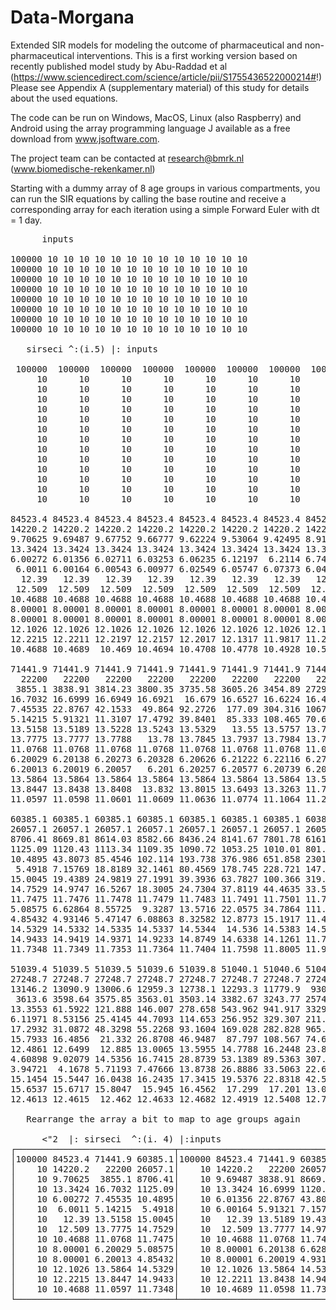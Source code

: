 # Data-Morgana
Extended SIR models for modeling the outcome of pharmaceutical and non-pharmaceutical interventions. This is a first working version based on recently published model study by Abu-Raddad et al (https://www.sciencedirect.com/science/article/pii/S1755436522000214#!) Please see Appendix A (supplementary material) of this study for details about the used equations.

The code can be run on Windows, MacOS, Linux (also Raspberry) and Android using the array programming language J available as a free download from www.jsoftware.com. 

The project team can be contacted at research@bmrk.nl (www.biomedische-rekenkamer.nl)



Starting with a dummy array of 8 age groups in various compartments, you can run the SIR equations by calling the base routine and receive a corresponding array for each iteration using a simple Forward Euler with dt = 1 day.  
<pre>
      inputs
      
100000 10 10 10 10 10 10 10 10 10 10 10 10 10
100000 10 10 10 10 10 10 10 10 10 10 10 10 10
100000 10 10 10 10 10 10 10 10 10 10 10 10 10
100000 10 10 10 10 10 10 10 10 10 10 10 10 10
100000 10 10 10 10 10 10 10 10 10 10 10 10 10
100000 10 10 10 10 10 10 10 10 10 10 10 10 10
100000 10 10 10 10 10 10 10 10 10 10 10 10 10
100000 10 10 10 10 10 10 10 10 10 10 10 10 10

   sirseci ^:(i.5) |: inputs
   
 100000  100000  100000  100000  100000  100000  100000  100000
     10      10      10      10      10      10      10      10
     10      10      10      10      10      10      10      10
     10      10      10      10      10      10      10      10
     10      10      10      10      10      10      10      10
     10      10      10      10      10      10      10      10
     10      10      10      10      10      10      10      10
     10      10      10      10      10      10      10      10
     10      10      10      10      10      10      10      10
     10      10      10      10      10      10      10      10
     10      10      10      10      10      10      10      10
     10      10      10      10      10      10      10      10
     10      10      10      10      10      10      10      10
     10      10      10      10      10      10      10      10

84523.4 84523.4 84523.4 84523.4 84523.4 84523.4 84523.4 84523.4
14220.2 14220.2 14220.2 14220.2 14220.2 14220.2 14220.2 14220.2
9.70625 9.69487 9.67752 9.66777 9.62224 9.53064 9.42495 8.91492
13.3424 13.3424 13.3424 13.3424 13.3424 13.3424 13.3424 13.3424
6.00272 6.01356 6.02711 6.03253 6.06235 6.12197  6.2114 6.74798
 6.0011 6.00164 6.00543 6.00977 6.02549 6.05747 6.07373 6.04717
  12.39   12.39   12.39   12.39   12.39   12.39   12.39   12.39
 12.509  12.509  12.509  12.509  12.509  12.509  12.509  12.509
10.4688 10.4688 10.4688 10.4688 10.4688 10.4688 10.4688 10.4688
8.00001 8.00001 8.00001 8.00001 8.00001 8.00001 8.00001 8.00001
8.00001 8.00001 8.00001 8.00001 8.00001 8.00001 8.00001 8.00001
12.1026 12.1026 12.1026 12.1026 12.1026 12.1026 12.1026 12.1026
12.2215 12.2211 12.2197 12.2157 12.2017 12.1317 11.9817 11.2117
10.4688 10.4689  10.469 10.4694 10.4708 10.4778 10.4928 10.5698

71441.9 71441.9 71441.9 71441.9 71441.9 71441.9 71441.9 71441.9
  22200   22200   22200   22200   22200   22200   22200   22200
 3855.1 3838.91 3814.23 3800.35 3735.58 3605.26 3454.89 2729.27
16.7032 16.6999 16.6949 16.6921  16.679 16.6527 16.6224 16.4758
7.45535 22.8767 42.1533  49.864 92.2726  177.09 304.316 1067.67
5.14215 5.91321 11.3107 17.4792 39.8401  85.333 108.465 70.6827
13.5158 13.5189 13.5228 13.5243 13.5329   13.55 13.5757 13.7299
13.7775 13.7777 13.7788   13.78 13.7845 13.7937 13.7984 13.7908
11.0768 11.0768 11.0768 11.0768 11.0768 11.0768 11.0768 11.0768
6.20029 6.20138 6.20273 6.20328 6.20626 6.21222 6.22116 6.27482
6.20013 6.20019 6.20057   6.201 6.20257 6.20577 6.20739 6.20474
13.5864 13.5864 13.5864 13.5864 13.5864 13.5864 13.5864 13.5864
13.8447 13.8438 13.8408  13.832 13.8015 13.6493 13.3263 11.7396
11.0597 11.0598 11.0601 11.0609 11.0636 11.0774 11.1064 11.2486

60385.1 60385.1 60385.1 60385.1 60385.1 60385.1 60385.1 60385.1
26057.1 26057.1 26057.1 26057.1 26057.1 26057.1 26057.1 26057.1
8706.41 8669.81 8614.03 8582.66 8436.24 8141.67 7801.78 6161.58
1125.09 1120.43 1113.34 1109.35 1090.72 1053.25 1010.01 801.358
10.4895 43.8073 85.4546 102.114 193.738 376.986 651.858 2301.09
 5.4918 7.15769 18.8189 32.1461 80.4569 178.745 228.721 147.093
15.0045 19.4389 24.9819 27.1991 39.3936 63.7827 100.366 319.868
14.7529 14.9747 16.5267 18.3005 24.7304 37.8119 44.4635 33.5992
11.7475 11.7476 11.7478 11.7479 11.7483 11.7491 11.7501 11.7555
5.08575 6.62864 8.55725  9.3287 13.5716 22.0575 34.7864 111.159
4.85432 4.93146 5.47147 6.08863 8.32582 12.8773 15.1917 11.4116
14.5329 14.5332 14.5335 14.5337 14.5344  14.536 14.5383 14.5522
14.9433 14.9419 14.9371 14.9233 14.8749 14.6338 14.1261 11.7306
11.7348 11.7349 11.7353 11.7364 11.7404 11.7598 11.8005 11.9897

51039.4 51039.5 51039.5 51039.6 51039.8 51040.1 51040.6 51042.7
27248.7 27248.7 27248.7 27248.7 27248.7 27248.7 27248.7 27248.7
13146.2 13090.9 13006.6 12959.3 12738.1 12293.3 11779.9  9302.8
 3613.6 3598.64 3575.85 3563.01 3503.14 3382.67 3243.77 2574.02
13.3553 61.5922 121.888 146.007 278.658 543.962 941.917 3329.65
6.11971 8.53156 25.4145 44.7093 114.653 256.952 329.307 211.127
17.2932 31.0872 48.3298 55.2268 93.1604 169.028 282.828 965.633
15.7933 16.4856  21.332 26.8708 46.9487  87.797 108.567 74.6424
12.4861 12.6499  12.885 13.0065 13.5955 14.7788 16.2448 23.8307
4.60898 9.02079 14.5356 16.7415 28.8739 53.1389 89.5363 307.921
3.94721  4.1678 5.71193 7.47666 13.8738 26.8886 33.5063 22.6974
15.1454 15.5447 16.0438 16.2435 17.3415 19.5376 22.8318 42.5966
15.6537 15.6717 15.8047  15.945 16.4562  17.299  17.201 13.0695
12.4613 12.4615  12.462 12.4633 12.4682 12.4919 12.5408 12.7556
   
   Rearrange the array a bit to map to age groups again 
   
      <"2  |: sirseci  ^:(i. 4) |:inputs
┌──────────────────────────────┬──────────────────────────────┬──────────────────────────────┬──────────────────────────────┬──────────────────────────────┬──────────────────────────────┬──────────────────────────────┬──────────────────────────────┐
│100000 84523.4 71441.9 60385.1│100000 84523.4 71441.9 60385.1│100000 84523.4 71441.9 60385.1│100000 84523.4 71441.9 60385.1│100000 84523.4 71441.9 60385.1│100000 84523.4 71441.9 60385.1│100000 84523.4 71441.9 60385.1│100000 84523.4 71441.9 60385.1│
│    10 14220.2   22200 26057.1│    10 14220.2   22200 26057.1│    10 14220.2   22200 26057.1│    10 14220.2   22200 26057.1│    10 14220.2   22200 26057.1│    10 14220.2   22200 26057.1│    10 14220.2   22200 26057.1│    10 14220.2   22200 26057.1│
│    10 9.70625  3855.1 8706.41│    10 9.69487 3838.91 8669.81│    10 9.67752 3814.23 8614.03│    10 9.66777 3800.35 8582.66│    10 9.62224 3735.58 8436.24│    10 9.53064 3605.26 8141.67│    10 9.42495 3454.89 7801.78│    10 8.91492 2729.27 6161.58│
│    10 13.3424 16.7032 1125.09│    10 13.3424 16.6999 1120.43│    10 13.3424 16.6949 1113.34│    10 13.3424 16.6921 1109.35│    10 13.3424  16.679 1090.72│    10 13.3424 16.6527 1053.25│    10 13.3424 16.6224 1010.01│    10 13.3424 16.4758 801.358│
│    10 6.00272 7.45535 10.4895│    10 6.01356 22.8767 43.8073│    10 6.02711 42.1533 85.4546│    10 6.03253  49.864 102.114│    10 6.06235 92.2726 193.738│    10 6.12197  177.09 376.986│    10  6.2114 304.316 651.858│    10 6.74798 1067.67 2301.09│
│    10  6.0011 5.14215  5.4918│    10 6.00164 5.91321 7.15769│    10 6.00543 11.3107 18.8189│    10 6.00977 17.4792 32.1461│    10 6.02549 39.8401 80.4569│    10 6.05747  85.333 178.745│    10 6.07373 108.465 228.721│    10 6.04717 70.6827 147.093│
│    10   12.39 13.5158 15.0045│    10   12.39 13.5189 19.4389│    10   12.39 13.5228 24.9819│    10   12.39 13.5243 27.1991│    10   12.39 13.5329 39.3936│    10   12.39   13.55 63.7827│    10   12.39 13.5757 100.366│    10   12.39 13.7299 319.868│
│    10  12.509 13.7775 14.7529│    10  12.509 13.7777 14.9747│    10  12.509 13.7788 16.5267│    10  12.509   13.78 18.3005│    10  12.509 13.7845 24.7304│    10  12.509 13.7937 37.8119│    10  12.509 13.7984 44.4635│    10  12.509 13.7908 33.5992│
│    10 10.4688 11.0768 11.7475│    10 10.4688 11.0768 11.7476│    10 10.4688 11.0768 11.7478│    10 10.4688 11.0768 11.7479│    10 10.4688 11.0768 11.7483│    10 10.4688 11.0768 11.7491│    10 10.4688 11.0768 11.7501│    10 10.4688 11.0768 11.7555│
│    10 8.00001 6.20029 5.08575│    10 8.00001 6.20138 6.62864│    10 8.00001 6.20273 8.55725│    10 8.00001 6.20328  9.3287│    10 8.00001 6.20626 13.5716│    10 8.00001 6.21222 22.0575│    10 8.00001 6.22116 34.7864│    10 8.00001 6.27482 111.159│
│    10 8.00001 6.20013 4.85432│    10 8.00001 6.20019 4.93146│    10 8.00001 6.20057 5.47147│    10 8.00001   6.201 6.08863│    10 8.00001 6.20257 8.32582│    10 8.00001 6.20577 12.8773│    10 8.00001 6.20739 15.1917│    10 8.00001 6.20474 11.4116│
│    10 12.1026 13.5864 14.5329│    10 12.1026 13.5864 14.5332│    10 12.1026 13.5864 14.5335│    10 12.1026 13.5864 14.5337│    10 12.1026 13.5864 14.5344│    10 12.1026 13.5864  14.536│    10 12.1026 13.5864 14.5383│    10 12.1026 13.5864 14.5522│
│    10 12.2215 13.8447 14.9433│    10 12.2211 13.8438 14.9419│    10 12.2197 13.8408 14.9371│    10 12.2157  13.832 14.9233│    10 12.2017 13.8015 14.8749│    10 12.1317 13.6493 14.6338│    10 11.9817 13.3263 14.1261│    10 11.2117 11.7396 11.7306│
│    10 10.4688 11.0597 11.7348│    10 10.4689 11.0598 11.7349│    10  10.469 11.0601 11.7353│    10 10.4694 11.0609 11.7364│    10 10.4708 11.0636 11.7404│    10 10.4778 11.0774 11.7598│    10 10.4928 11.1064 11.8005│    10 10.5698 11.2486 11.9897│
└──────────────────────────────┴──────────────────────────────┴──────────────────────────────┴──────────────────────────────┴──────────────────────────────┴──────────────────────────────┴──────────────────────────────┴──────────────────────────────┘
   
      </pre>
